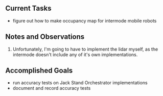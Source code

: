 ## Current Tasks

- figure out how to make occupancy map for intermode mobile robots

## Notes and Observations

1. Unfortunately, I'm going to have to implement the lidar myself, as the intermode 
doesn't include any of it's own implementations.

## Accomplished Goals

- run accuracy tests on Jack Stand Orchestrator implementations
- document and record accuracy tests

